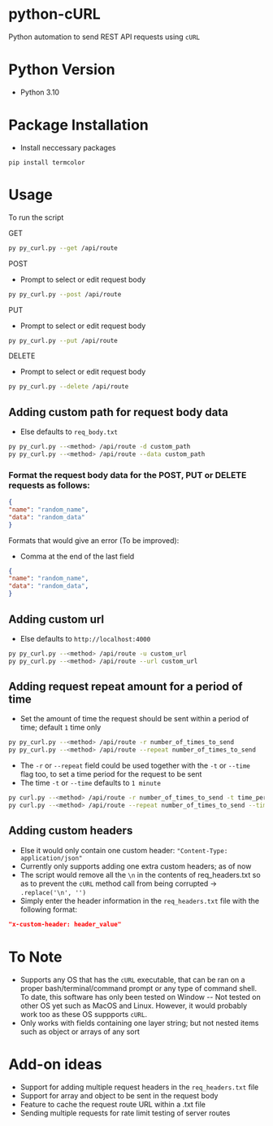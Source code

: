 # python-cURL
Python automation to send REST API requests using `cURL`

# Python Version
- Python 3.10


# Package Installation
- Install neccessary packages
```
pip install termcolor
```

# Usage

To run the script

GET
```bash
py py_curl.py --get /api/route 
```

POST
- Prompt to select or edit request body
```bash
py py_curl.py --post /api/route  
```

PUT
- Prompt to select or edit request body
```bash
py py_curl.py --put /api/route  
```

DELETE
- Prompt to select or edit request body
```bash
py py_curl.py --delete /api/route  
```

## Adding custom path for request body data
- Else defaults to `req_body.txt`
```bash
py py_curl.py --<method> /api/route -d custom_path
py py_curl.py --<method> /api/route --data custom_path
 ```
 
### Format the request body data for the POST, PUT or DELETE requests as follows:
```json
{
"name": "random_name",
"data": "random_data"
}
```

Formats that would give an error (To be improved):
- Comma at the end of the last field
```json
{
"name": "random_name",
"data": "random_data",
}
```

## Adding custom url
- Else defaults to `http://localhost:4000`
```bash
py py_curl.py --<method> /api/route -u custom_url
py py_curl.py --<method> /api/route --url custom_url
```

## Adding request repeat amount for a period of time
- Set the amount of time the request should be sent within a period of time; default `1` time only

```bash
py py_curl.py --<method> /api/route -r number_of_times_to_send 
py py_curl.py --<method> /api/route --repeat number_of_times_to_send
```

- The `-r` or `--repeat` field could be used together with the `-t` or `--time` flag too, to set a time period for the request to be sent
- The time `-t` or `--time` defaults to `1 minute`

```bash
py curl.py --<method> /api/route -r number_of_times_to_send -t time_period
py curl.py --<method> /api/route --repeat number_of_times_to_send --time time_period
```


## Adding custom headers
- Else it would only contain one custom header: `"Content-Type: application/json"`
- Currently only supports adding one extra custom headers; as of now
- The script would remove all the `\n` in the contents of req_headers.txt so as to prevent the `cURL` method call from being corrupted -> `.replace('\n', '')`
- Simply enter the header information in the `req_headers.txt` file with the following format:
```json
"x-custom-header: header_value"
```


# To Note
- Supports any OS that has the `cURL` executable, that can be ran on a proper bash/terminal/command prompt or any type of command shell. To date, this software has only been tested on Window -- Not tested on other OS yet such as MacOS and Linux. However, it would probably work too as these OS suppports `cURL`.
- Only works with fields containing one layer string; but not nested items such as object or arrays of any sort

# Add-on ideas
- Support for adding multiple request headers in the `req_headers.txt` file
- Support for array and object to be sent in the request body
- Feature to cache the request route URL within a .txt file
- Sending multiple requests for rate limit testing of server routes
